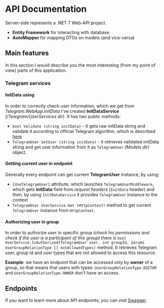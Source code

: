 # API Documentation

Server-side represents a .NET 7 Web-API project. 
 
 - **Entity Framework** for interacting with database.
 - **AutoMapper** for mapping DTOs on models (and vice-versa)

## Main features

In this section I would describe you the most interesting (from my point of view) parts of this application.

### Telegram services

#### InitData using
In order to correctly check user information, which we get from *Telegram.WebApp.initData* I've created **InitDataService** *(/Telegram/UserServices dir)*. It has two public methods:

- `bool Validate (string initData)` - it gets raw initData string and validate it according to official Telegram algorithm, which is described [here](https://core.telegram.org/bots/webapps#validating-data-received-via-the-mini-app)
- `TelegramUser GetUser (string initData)` - it retrieves validated initData string and get user information from it as `TelegramUser` *(Models dir)* object.

#### Getting current user in endpoint
Generally every endpoint can get current **TelegramUser** instance, by using:
 - `[UseTelegramUser]` attribute, which launches `TelegramUserMiddleware`, which gets **initData** field from *request headers* (`InitData` header) and then, by using `InitDataService` it provides `TelegramUser` instance to the context
 - `TelegramUser UserService.Get (HttpContext)` method to get current `TelegramUser` instance from `HttpContext`.

#### Authorizing user in group
In order to authorize user in specific group *(check his permissions and check if the user is a participant of this group)* there is `bool UserService.IsAuthorized(TelegramUser user, int groupId, params UserGroupRelationType [] notAllowedTypes)` method. It retrieves Telegram user, group id and user types that are not allowed to access this resource.

**Example**: we have an endpoint that can be accessed only by **owner** of a group, so that means that users with types: `UserGroupRelationType.EDITOR` and `UserGroupRelationType.OWNER` don't have an access.

## Endpoints

If you want to learn more about API endpoints, you can visit [Swagger](https://glowing-usually-robin.ngrok-free.app/swagger).


